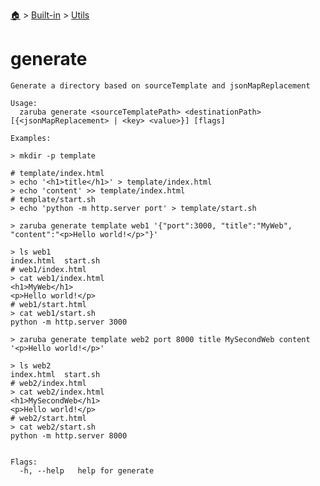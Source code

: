 <!--startTocHeader-->
[🏠](../../README.md) > [Built-in](../README.md) > [Utils](README.md)
# generate
<!--endTocHeader-->

```
Generate a directory based on sourceTemplate and jsonMapReplacement

Usage:
  zaruba generate <sourceTemplatePath> <destinationPath> [{<jsonMapReplacement> | <key> <value>}] [flags]

Examples:

> mkdir -p template

# template/index.html
> echo '<h1>title</h1>' > template/index.html
> echo 'content' >> template/index.html
# template/start.sh
> echo 'python -m http.server port' > template/start.sh

> zaruba generate template web1 '{"port":3000, "title":"MyWeb", "content":"<p>Hello world!</p>"}'

> ls web1
index.html  start.sh
# web1/index.html
> cat web1/index.html
<h1>MyWeb</h1>
<p>Hello world!</p>
# web1/start.html
> cat web1/start.sh
python -m http.server 3000

> zaruba generate template web2 port 8000 title MySecondWeb content '<p>Hello world!</p>'

> ls web2
index.html  start.sh
# web2/index.html
> cat web2/index.html
<h1>MySecondWeb</h1>
<p>Hello world!</p>
# web2/start.html
> cat web2/start.sh
python -m http.server 8000


Flags:
  -h, --help   help for generate

```

<!--startTocSubtopic-->
<!--endTocSubtopic-->